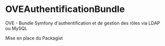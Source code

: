 OVEAuthentificationBundle
=========================

OVE - Bundle Symfony d'authentification et de gestion des rôles via LDAP ou MySQL

Mise en place du Packagist


